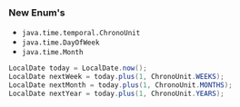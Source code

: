 ### New Enum's

* `java.time.temporal.ChronoUnit`
* `java.time.DayOfWeek`
* `java.time.Month`

```java
LocalDate today = LocalDate.now();
LocalDate nextWeek = today.plus(1, ChronoUnit.WEEKS);
LocalDate nextMonth = today.plus(1, ChronoUnit.MONTHS);
LocalDate nextYear = today.plus(1, ChronoUnit.YEARS);
```
